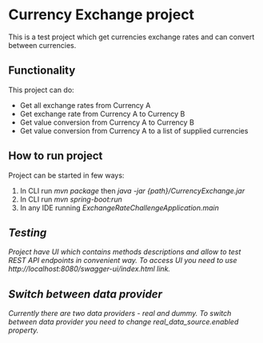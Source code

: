 # Currency Exchange project

This is a test project which get currencies exchange rates and can convert between currencies. 


## Functionality
This project  can do:
<ul>  
<li> Get all exchange rates from Currency A</li>
<li>Get exchange rate from Currency A to Currency B</li>  
<li>Get value conversion from Currency A to Currency B</li>  
<li> Get value conversion from Currency A to a list of supplied currencies</li> 
</ul>



## How to run project

Project can be started in few ways:
1. In CLI run <em>mvn package</em> then <em>java -jar {path}/CurrencyExchange.jar</em>
2. In CLI run  <em>mvn spring-boot:run </em>
3. In any IDE running <em>ExchangeRateChallengeApplication.main

## Testing

Project have UI which contains methods descriptions and allow to test REST API endpoints in convenient way. To access UI you need to use http://localhost:8080/swagger-ui/index.html link. 

 ## Switch between data provider
Currently there are two data providers - real and dummy. To switch between data provider you need to change <em>real_data_source.enabled</em> property. 

